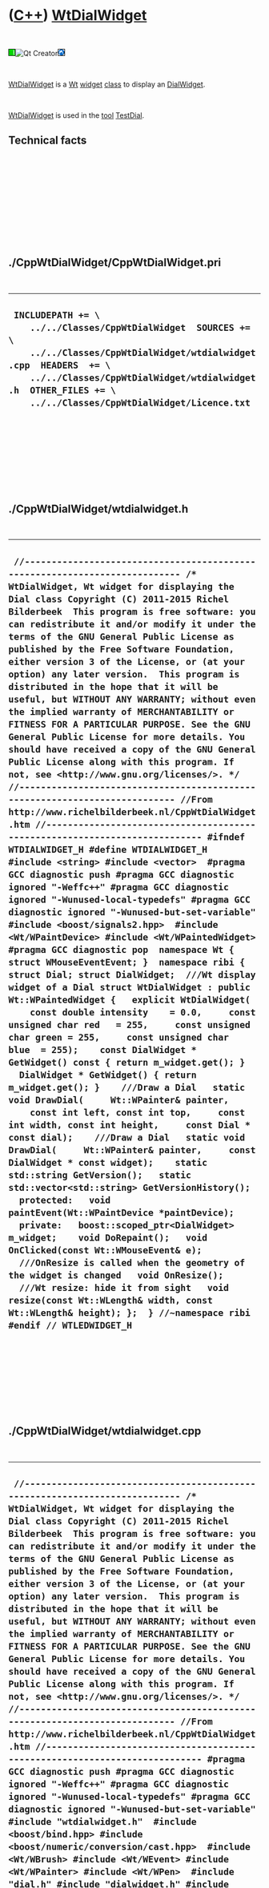 
 

 

 

 

 

([C++](Cpp.md)) [WtDialWidget](CppWtDialWidget.md)
====================================================

 

![Wt](PicWt.png)![Qt
Creator](PicQtCreator.png)![Lubuntu](PicLubuntu.png)

 

[WtDialWidget](CppWtDialWidget.md) is a [Wt](CppWt.md)
[widget](CppWidget.md) [class](CppClass.md) to display an
[DialWidget](CppDialWidget.md).

 

[WtDialWidget](CppWtDialWidget.md) is used in the [tool](https://github.com/richelbilderbeek/tools)
[TestDial](ToolTestDial.md).

Technical facts
---------------

 

 

 

 

 

 

./CppWtDialWidget/CppWtDialWidget.pri
-------------------------------------

 

  --------------------------------------------------------------------------------------------------------------------------------------------------------------------------------------------------------------------------------------------------------
  ` INCLUDEPATH += \     ../../Classes/CppWtDialWidget  SOURCES += \     ../../Classes/CppWtDialWidget/wtdialwidget.cpp  HEADERS  += \     ../../Classes/CppWtDialWidget/wtdialwidget.h  OTHER_FILES += \     ../../Classes/CppWtDialWidget/Licence.txt`
  --------------------------------------------------------------------------------------------------------------------------------------------------------------------------------------------------------------------------------------------------------

 

 

 

 

 

./CppWtDialWidget/wtdialwidget.h
--------------------------------

 

  ------------------------------------------------------------------------------------------------------------------------------------------------------------------------------------------------------------------------------------------------------------------------------------------------------------------------------------------------------------------------------------------------------------------------------------------------------------------------------------------------------------------------------------------------------------------------------------------------------------------------------------------------------------------------------------------------------------------------------------------------------------------------------------------------------------------------------------------------------------------------------------------------------------------------------------------------------------------------------------------------------------------------------------------------------------------------------------------------------------------------------------------------------------------------------------------------------------------------------------------------------------------------------------------------------------------------------------------------------------------------------------------------------------------------------------------------------------------------------------------------------------------------------------------------------------------------------------------------------------------------------------------------------------------------------------------------------------------------------------------------------------------------------------------------------------------------------------------------------------------------------------------------------------------------------------------------------------------------------------------------------------------------------------------------------------------------------------------------------------------------------------------------------------------------------------------------------------------------------------------------------------------------------------------------------------------------------------------------------------------------------------------------------------------------------------------------------------------------------------------------------------------------------------------------------------------------------------------------------------------------------------------------------------------------------------------------------------------------------------------------------------------
  ` //--------------------------------------------------------------------------- /* WtDialWidget, Wt widget for displaying the Dial class Copyright (C) 2011-2015 Richel Bilderbeek  This program is free software: you can redistribute it and/or modify it under the terms of the GNU General Public License as published by the Free Software Foundation, either version 3 of the License, or (at your option) any later version.  This program is distributed in the hope that it will be useful, but WITHOUT ANY WARRANTY; without even the implied warranty of MERCHANTABILITY or FITNESS FOR A PARTICULAR PURPOSE. See the GNU General Public License for more details. You should have received a copy of the GNU General Public License along with this program. If not, see <http://www.gnu.org/licenses/>. */ //--------------------------------------------------------------------------- //From http://www.richelbilderbeek.nl/CppWtDialWidget.htm //--------------------------------------------------------------------------- #ifndef WTDIALWIDGET_H #define WTDIALWIDGET_H  #include <string> #include <vector>  #pragma GCC diagnostic push #pragma GCC diagnostic ignored "-Weffc++" #pragma GCC diagnostic ignored "-Wunused-local-typedefs" #pragma GCC diagnostic ignored "-Wunused-but-set-variable" #include <boost/signals2.hpp>  #include <Wt/WPaintDevice> #include <Wt/WPaintedWidget> #pragma GCC diagnostic pop  namespace Wt { struct WMouseEventEvent; }  namespace ribi {  struct Dial; struct DialWidget;  ///Wt display widget of a Dial struct WtDialWidget : public Wt::WPaintedWidget {   explicit WtDialWidget(     const double intensity    = 0.0,     const unsigned char red   = 255,     const unsigned char green = 255,     const unsigned char blue  = 255);    const DialWidget * GetWidget() const { return m_widget.get(); }    DialWidget * GetWidget() { return m_widget.get(); }    ///Draw a Dial   static void DrawDial(     Wt::WPainter& painter,     const int left, const int top,     const int width, const int height,     const Dial * const dial);    ///Draw a Dial   static void DrawDial(     Wt::WPainter& painter,     const DialWidget * const widget);    static std::string GetVersion();   static std::vector<std::string> GetVersionHistory();    protected:   void paintEvent(Wt::WPaintDevice *paintDevice);    private:   boost::scoped_ptr<DialWidget> m_widget;    void DoRepaint();   void OnClicked(const Wt::WMouseEvent& e);    ///OnResize is called when the geometry of the widget is changed   void OnResize();    ///Wt resize: hide it from sight   void resize(const Wt::WLength& width, const Wt::WLength& height); };  } //~namespace ribi  #endif // WTLEDWIDGET_H`
  ------------------------------------------------------------------------------------------------------------------------------------------------------------------------------------------------------------------------------------------------------------------------------------------------------------------------------------------------------------------------------------------------------------------------------------------------------------------------------------------------------------------------------------------------------------------------------------------------------------------------------------------------------------------------------------------------------------------------------------------------------------------------------------------------------------------------------------------------------------------------------------------------------------------------------------------------------------------------------------------------------------------------------------------------------------------------------------------------------------------------------------------------------------------------------------------------------------------------------------------------------------------------------------------------------------------------------------------------------------------------------------------------------------------------------------------------------------------------------------------------------------------------------------------------------------------------------------------------------------------------------------------------------------------------------------------------------------------------------------------------------------------------------------------------------------------------------------------------------------------------------------------------------------------------------------------------------------------------------------------------------------------------------------------------------------------------------------------------------------------------------------------------------------------------------------------------------------------------------------------------------------------------------------------------------------------------------------------------------------------------------------------------------------------------------------------------------------------------------------------------------------------------------------------------------------------------------------------------------------------------------------------------------------------------------------------------------------------------------------------------------------------

 

 

 

 

 

./CppWtDialWidget/wtdialwidget.cpp
----------------------------------

 

  -------------------------------------------------------------------------------------------------------------------------------------------------------------------------------------------------------------------------------------------------------------------------------------------------------------------------------------------------------------------------------------------------------------------------------------------------------------------------------------------------------------------------------------------------------------------------------------------------------------------------------------------------------------------------------------------------------------------------------------------------------------------------------------------------------------------------------------------------------------------------------------------------------------------------------------------------------------------------------------------------------------------------------------------------------------------------------------------------------------------------------------------------------------------------------------------------------------------------------------------------------------------------------------------------------------------------------------------------------------------------------------------------------------------------------------------------------------------------------------------------------------------------------------------------------------------------------------------------------------------------------------------------------------------------------------------------------------------------------------------------------------------------------------------------------------------------------------------------------------------------------------------------------------------------------------------------------------------------------------------------------------------------------------------------------------------------------------------------------------------------------------------------------------------------------------------------------------------------------------------------------------------------------------------------------------------------------------------------------------------------------------------------------------------------------------------------------------------------------------------------------------------------------------------------------------------------------------------------------------------------------------------------------------------------------------------------------------------------------------------------------------------------------------------------------------------------------------------------------------------------------------------------------------------------------------------------------------------------------------------------------------------------------------------------------------------------------------------------------------------------------------------------------------------------------------------------------------------------------------------------------------------------------------------------------------------------------------------------------------------------------------------------------------------------------------------------------------------------------------------------------------------------------------------------------------------------------------------------------------------------------------------------------------------------------------------------------------------------------------------------------------------------------------------------------------------------------------------------------------------------------------------------------------------------------------------------------------------------------------------------------------------------------------------------------------------------------------------------------------------------------------------------------------------------------------------------------------------------------------------------------------------------------------------------------------------------------------------------------------------------------------------------------------------------------------------------------------------------------------------------------------------------------------------------------------------------------------------------------------------------------------------------------------------------------------------------------------------------------------------------------------------------------------------------------------------------------------------------------------------------------------------------------------------------------------------------------------------------------------------------------------------------------
  ` //--------------------------------------------------------------------------- /* WtDialWidget, Wt widget for displaying the Dial class Copyright (C) 2011-2015 Richel Bilderbeek  This program is free software: you can redistribute it and/or modify it under the terms of the GNU General Public License as published by the Free Software Foundation, either version 3 of the License, or (at your option) any later version.  This program is distributed in the hope that it will be useful, but WITHOUT ANY WARRANTY; without even the implied warranty of MERCHANTABILITY or FITNESS FOR A PARTICULAR PURPOSE. See the GNU General Public License for more details. You should have received a copy of the GNU General Public License along with this program. If not, see <http://www.gnu.org/licenses/>. */ //--------------------------------------------------------------------------- //From http://www.richelbilderbeek.nl/CppWtDialWidget.htm //--------------------------------------------------------------------------- #pragma GCC diagnostic push #pragma GCC diagnostic ignored "-Weffc++" #pragma GCC diagnostic ignored "-Wunused-local-typedefs" #pragma GCC diagnostic ignored "-Wunused-but-set-variable" #include "wtdialwidget.h"  #include <boost/bind.hpp> #include <boost/numeric/conversion/cast.hpp>  #include <Wt/WBrush> #include <Wt/WEvent> #include <Wt/WPainter> #include <Wt/WPen>  #include "dial.h" #include "dialwidget.h" #include "geometry.h" #pragma GCC diagnostic pop  ribi::WtDialWidget::WtDialWidget(   const double intensity,   const unsigned char red,   const unsigned char green,   const unsigned char blue)   : m_widget(new DialWidget(intensity,red,green,blue)) {   assert(m_widget);    m_widget->GetDial()->m_signal_color_changed.connect(     boost::bind(       &ribi::WtDialWidget::DoRepaint,       this));    m_widget->GetDial()->m_signal_position_changed.connect(     boost::bind(       &ribi::WtDialWidget::DoRepaint,       this));    m_widget->m_signal_geometry_changed.connect(     boost::bind(       &ribi::WtDialWidget::OnResize,       this));    this->clicked().connect(this,&ribi::WtDialWidget::OnClicked);    m_widget->SetGeometry(0,0,32,32); }  void ribi::WtDialWidget::DoRepaint() {   this->update(); }  void ribi::WtDialWidget::DrawDial(   Wt::WPainter& painter,   const int left, const int top,   const int width, const int height,   const Dial * const dial) {   const double position = dial->GetPosition();    //Draw knob   {     Wt::WPen pen = painter.pen();     pen.setWidth(1);     pen.setColor(Wt::WColor(0,0,0));     painter.setPen(pen);   }    painter.setBrush(Wt::WColor(     dial->GetRed(),     dial->GetGreen(),     dial->GetBlue()));    painter.drawEllipse(left+1,top+1,width-2,height-2);    //Draw pointer   const int midx = width / 2;   const int midy = height / 2;   const double ray = static_cast<double>(std::min( midx, midy ));   const double two_pi = boost::math::constants::two_pi<double>();   const double angle = position * two_pi;   const int pointerX     = static_cast<int>( static_cast<double>(midx) + (std::sin(angle) * ray) );   const int pointerY     = static_cast<int>( static_cast<double>(midy) - (std::cos(angle) * ray) );    {     Wt::WPen pen = painter.pen();     pen.setWidth(4);     painter.setPen(pen);   }   painter.drawLine(left+midx,top+midy,left+pointerX,top+pointerY); }  void ribi::WtDialWidget::DrawDial(   Wt::WPainter& painter,   const DialWidget * const widget) {   DrawDial(     painter,     Geometry().GetLeft(widget->GetGeometry()),     Geometry().GetTop(widget->GetGeometry()),     Geometry().GetWidth(widget->GetGeometry()),     Geometry().GetHeight(widget->GetGeometry()),     widget->GetDial()   ); }  std::string ribi::WtDialWidget::GetVersion() {   return "3.2"; }  std::vector<std::string> ribi::WtDialWidget::GetVersionHistory() {   return {     "2011-04-10: version 1.0: initial version",     "2011-04-11: version 1.1: fixed #include guard, fixed initial date, made default dial white",     "2011-07-03: version 2.0: moved Dial its user interface logic to new class DialWidget",     "2011-08-07: Version 3.0: conformized architure for MysteryMachine",     "2011-08-31: Version 3.1: allow changing the dial its color",     "2014-04-23: Version 3.2: use of Boost.Geometry its rectangle class"   }; }  void ribi::WtDialWidget::OnClicked(const Wt::WMouseEvent& e) {   m_widget->Click(e.widget().x,e.widget().y); }  void ribi::WtDialWidget::OnResize() {   resize(     Geometry().GetWidth(m_widget->GetGeometry()),     Geometry().GetHeight(m_widget->GetGeometry())   ); }  void ribi::WtDialWidget::paintEvent(Wt::WPaintDevice *paintDevice) {   Wt::WPainter painter(paintDevice);   this->DrawDial(painter,m_widget.get()); }  void ribi::WtDialWidget::resize(const Wt::WLength& width, const Wt::WLength& height) {   Wt::WPaintedWidget::resize(width,height); }`
  -------------------------------------------------------------------------------------------------------------------------------------------------------------------------------------------------------------------------------------------------------------------------------------------------------------------------------------------------------------------------------------------------------------------------------------------------------------------------------------------------------------------------------------------------------------------------------------------------------------------------------------------------------------------------------------------------------------------------------------------------------------------------------------------------------------------------------------------------------------------------------------------------------------------------------------------------------------------------------------------------------------------------------------------------------------------------------------------------------------------------------------------------------------------------------------------------------------------------------------------------------------------------------------------------------------------------------------------------------------------------------------------------------------------------------------------------------------------------------------------------------------------------------------------------------------------------------------------------------------------------------------------------------------------------------------------------------------------------------------------------------------------------------------------------------------------------------------------------------------------------------------------------------------------------------------------------------------------------------------------------------------------------------------------------------------------------------------------------------------------------------------------------------------------------------------------------------------------------------------------------------------------------------------------------------------------------------------------------------------------------------------------------------------------------------------------------------------------------------------------------------------------------------------------------------------------------------------------------------------------------------------------------------------------------------------------------------------------------------------------------------------------------------------------------------------------------------------------------------------------------------------------------------------------------------------------------------------------------------------------------------------------------------------------------------------------------------------------------------------------------------------------------------------------------------------------------------------------------------------------------------------------------------------------------------------------------------------------------------------------------------------------------------------------------------------------------------------------------------------------------------------------------------------------------------------------------------------------------------------------------------------------------------------------------------------------------------------------------------------------------------------------------------------------------------------------------------------------------------------------------------------------------------------------------------------------------------------------------------------------------------------------------------------------------------------------------------------------------------------------------------------------------------------------------------------------------------------------------------------------------------------------------------------------------------------------------------------------------------------------------------------------------------------------------------------------------------------------------------------------------------------------------------------------------------------------------------------------------------------------------------------------------------------------------------------------------------------------------------------------------------------------------------------------------------------------------------------------------------------------------------------------------------------------------------------------------------------------------------------------------------------------------------

 

 

 

 

 

 

